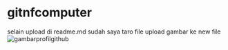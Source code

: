 # gitnfcomputer
selain upload di readme.md sudah saya taro file upload gambar ke new file 
![gambarprofilgithub](https://user-images.githubusercontent.com/79792661/156313153-50bd63d7-7345-402f-8b8d-de2c156295fd.png)
